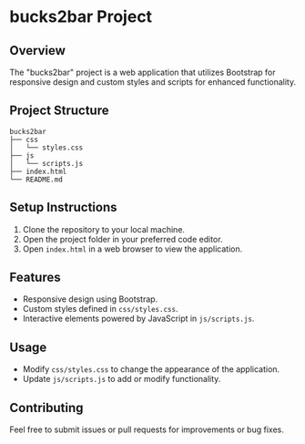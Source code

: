 # bucks2bar Project

## Overview
The "bucks2bar" project is a web application that utilizes Bootstrap for responsive design and custom styles and scripts for enhanced functionality.

## Project Structure
```
bucks2bar
├── css
│   └── styles.css
├── js
│   └── scripts.js
├── index.html
└── README.md
```

## Setup Instructions
1. Clone the repository to your local machine.
2. Open the project folder in your preferred code editor.
3. Open `index.html` in a web browser to view the application.

## Features
- Responsive design using Bootstrap.
- Custom styles defined in `css/styles.css`.
- Interactive elements powered by JavaScript in `js/scripts.js`.

## Usage
- Modify `css/styles.css` to change the appearance of the application.
- Update `js/scripts.js` to add or modify functionality.

## Contributing
Feel free to submit issues or pull requests for improvements or bug fixes.
